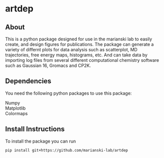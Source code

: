 # artdep

## About
This is a python package designed for use in the marianski lab to easily create, and design figures for publications. The package can generate a variety of differnt plots for data analysis such as scatterplot, MD trajectories, free energy maps, histograms, etc. And can take data by importing log files from several different computational chemistry software such as Gaussian 16, Gromacs and CP2K.

## Dependencies
You need the following python packages to use this package:  
  
Numpy  
Matplotlib  
Colormaps  

## Install Instructions
To install the package you can run  
```
pip install git+https://github.com/marianski-lab/artdep
```
